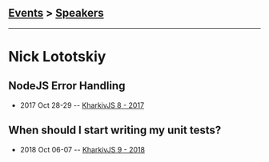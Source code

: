 ## [Events](../README.md) > [Speakers](../speakers.md)
---

# Nick Lototskiy

## NodeJS Error Handling
- 2017 Oct 28-29 -- [KharkivJS 8 - 2017](https://www.youtube.com/watch?v=ytatJN8yYn4)    
## When should I start writing my unit tests?
- 2018 Oct 06-07 -- [KharkivJS 9 - 2018](https://www.youtube.com/watch?v=LpE4vuJnCcA)    
